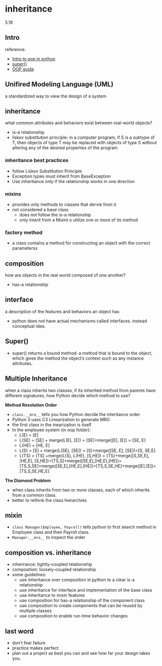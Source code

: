 # inheritance

5.18

## Intro

reference: 
- [Intro to oop in python](https://realpython.com/python3-object-oriented-programming/)
- [super()](https://realpython.com/python-super/)
- [OOP guide](https://realpython.com/inheritance-composition-python/)


## Unifired Modeling Language (UML)

a standardized way to view the design of a system

## inheritance
what common attributes and behaviors exist between real-world objects?

- is-a relationship
- liskov substitution principle: in a computer program, if S is a subtype of T, then objects of type T may be replaced with objects of type S without altering any of the desired properties of the program

### inheritance best practices

- follow Liskov Substitution Principle
- Exception types must inherit from BaseException
- Use inheritance only if the relationship works in one direction

### mixins
- provides only methods to classes that dervie from it
- not considered a base class
    - does not follow the is-a relationship
    - only interit from a Mixint o utilize one or more of its method

### factory method

- a class contains a method for constructing an object with the correct parametersx


## composition
how are objects in the real world composed of one another?

- has-a relationship

## interface

a description of the features and behaviors an object has

- python does not have actual mechanisms called interfaces. instead conceptual idea.



## Super()

- super() returns a bound method: a method that is bound to the object, which gives the method the object’s context such as any instance attributes.

## Multiple Inheritance

when a class inherits two classes, if its inherited method from parents have different signatures, how Python decide which method to use?

**Method Resolution Order**
- `class.__mro__` tells you how Python decide the interitance order
- Python 3 uses C3 Linearization to generate MRO
- the first class in the inearization is itself
- In the employee system (in oop folder): 
    - L(E) = [E]
    - L(SE) = [SE] + merge(L(E), [E]) = [SE]+merge([E], [E]) = [SE, E]
    - L(HE) = [HE, E]
    - L(S) = [S] + merge(L(SE), [SE]) = [S]+merge([SE, E], [SE])=[S, SE,E]
    - L(TS) = [TS] +merge(L(S), L(HE), [S,HE]) = [TS]+merge([S,SE,E], [HE,E], [S,HE])=[TS,S]+merge([SE,E],[HE,E],[HE])=[TS,S,SE]+merge([SE,E],[HE,E],[HE])=[TS,S,SE,HE]+merge([E],[E])=[TS,S,SE,HE,E]


**The Diamond Problem**
- when class inherits from two or more classes, each of which inherits from a common class.
- better to rethink the class hierarchies 

## mixin

- `class Manager(Employee, Payroll)` tells python to first search method in Employee class and then Payroll class.
- `Manager.__mro__` to inspect the order

## composition vs. inheritance

- inherirance: tightly-coupled relationship
- composition: loosely-coupled relationship
- some guidelines:
    - use inheritance over composition in python to a clear is-a relationship
    - use inheritance for interface and implementation of the base class
    - use inheritance to mixin features
    - use composition for has-a relationship of the component class
    - use composition to create components that can be reused by multiple classes
    - use composition to enable run-time behavior changes

## last word
- don't fear failure
- practice makes perfect
- plan out a project as best you can and see how far your design takes you.